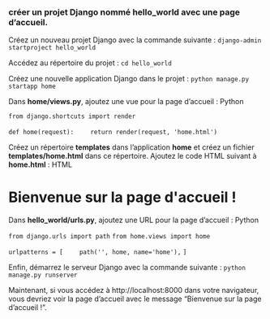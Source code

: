 ### créer un projet Django nommé hello_world avec une page d’accueil.

Créez un nouveau projet Django avec la commande suivante :
`django-admin startproject hello_world`

Accédez au répertoire du projet :
`cd hello_world`

Créez une nouvelle application Django dans le projet :
`python manage.py startapp home`

Dans **home/views.py**, ajoutez une vue pour la page d’accueil :
Python

`from django.shortcuts import render`

`def home(request):`
`    return render(request, 'home.html')`


Créez un répertoire **templates** dans l’application **home** et créez un fichier **templates/home.html** dans ce répertoire.
Ajoutez le code HTML suivant à **home.html** :
HTML

<!DOCTYPE html>
<html>
<head>
    <title>Hello World</title>
</head>
<body>
    <h1>Bienvenue sur la page d'accueil !</h1>
</body>
</html>

Dans **hello_world/urls.py**, ajoutez une URL pour la page d’accueil :
Python

`from django.urls import path`
`from home.views import home`

`urlpatterns = [`
`    path('', home, name='home'),`
`]`

Enfin, démarrez le serveur Django avec la commande suivante :
`python manage.py runserver`

Maintenant, si vous accédez à http://localhost:8000 dans votre navigateur, vous devriez voir la page d’accueil avec le message “Bienvenue sur la page d’accueil !”.